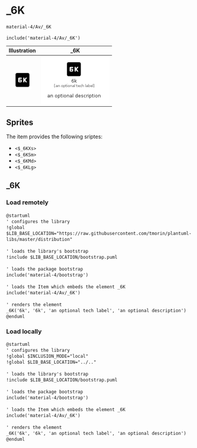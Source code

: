 # _6K


```text
material-4/Av/_6K
```

```text
include('material-4/Av/_6K')
```



| Illustration | _6K |
| :---: | :---: |
| ![illustration for Illustration](../../material-4/Av/_6K.png) | ![illustration for _6K](../../material-4/Av/_6K.Local.png) |



## Sprites
The item provides the following sriptes:

- `<$_6KXs>`
- `<$_6KSm>`
- `<$_6KMd>`
- `<$_6KLg>`





## _6K

### Load remotely
```plantuml
@startuml
' configures the library
!global $LIB_BASE_LOCATION="https://raw.githubusercontent.com/tmorin/plantuml-libs/master/distribution"

' loads the library's bootstrap
!include $LIB_BASE_LOCATION/bootstrap.puml

' loads the package bootstrap
include('material-4/bootstrap')

' loads the Item which embeds the element _6K
include('material-4/Av/_6K')

' renders the element
_6K('6k', '6k', 'an optional tech label', 'an optional description')
@enduml
```

### Load locally
```plantuml
@startuml
' configures the library
!global $INCLUSION_MODE="local"
!global $LIB_BASE_LOCATION="../.."

' loads the library's bootstrap
!include $LIB_BASE_LOCATION/bootstrap.puml

' loads the package bootstrap
include('material-4/bootstrap')

' loads the Item which embeds the element _6K
include('material-4/Av/_6K')

' renders the element
_6K('6k', '6k', 'an optional tech label', 'an optional description')
@enduml
```

